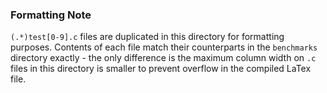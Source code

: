 ### Formatting Note

`(.*)test[0-9].c` files are duplicated in this directory for formatting purposes. Contents of each file match their counterparts in the `benchmarks` directory exactly - the only difference is the maximum column width on `.c` files in this directory is smaller to prevent overflow in the compiled LaTex file.
